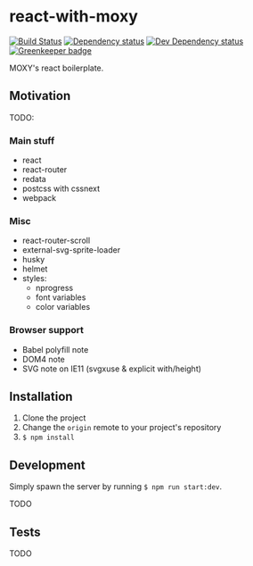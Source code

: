 # react-with-moxy

[![Build Status][travis-image]][travis-url] [![Dependency status][david-dm-image]][david-dm-url] [![Dev Dependency status][david-dm-dev-image]][david-dm-dev-url] [![Greenkeeper badge][greenkeeper-image]][greenkeeper-url]


[travis-url]:https://travis-ci.org/moxystudio/react-with-moxy
[travis-image]:http://img.shields.io/travis/moxystudio/react-with-moxy/master.svg
[david-dm-url]:https://david-dm.org/moxystudio/react-with-moxy
[david-dm-image]:https://img.shields.io/david/moxystudio/react-with-moxy.svg
[david-dm-dev-url]:https://david-dm.org/moxystudio/react-with-moxy?type=dev
[david-dm-dev-image]:https://img.shields.io/david/dev/moxystudio/react-with-moxy.svg
[greenkeeper-image]:https://badges.greenkeeper.io/moxystudio/react-with-moxy.svg
[greenkeeper-url]:https://greenkeeper.io

MOXY's react boilerplate.

## Motivation

TODO:

### Main stuff

- react
- react-router
- redata
- postcss with cssnext
- webpack


### Misc

- react-router-scroll
- external-svg-sprite-loader
- husky
- helmet
- styles:
    - nprogress
    - font variables
    - color variables

### Browser support

- Babel polyfill note
- DOM4 note
- SVG note on IE11 (svgxuse & explicit with/height)


## Installation

1. Clone the project
2. Change the `origin` remote to your project's repository
3. `$ npm install`


## Development

Simply spawn the server by running `$ npm run start:dev`.

TODO

## Tests

TODO
